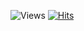 ![Views](https://hit.yhype.me/github/profile?user_id=75175772)
[![Hits](https://hits.sh/github.com/Kaushik-Ss.svg?label=%2B)](https://hits.sh/github.com/Kaushik-Ss/)

